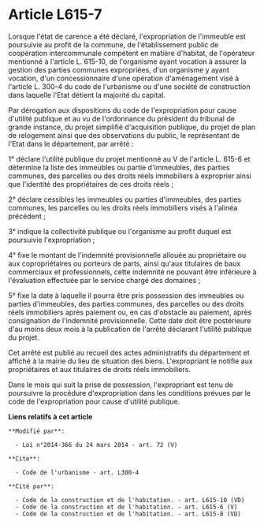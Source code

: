 # Article L615-7

Lorsque l'état de carence a été déclaré, l'expropriation de l'immeuble est poursuivie au profit de la commune, de
l'établissement public de coopération intercommunale compétent en matière d'habitat, de l'opérateur mentionné à l'article L.
615-10, de l'organisme ayant vocation à assurer la gestion des parties communes expropriées, d'un organisme y ayant vocation,
d'un concessionnaire d'une opération d'aménagement visé à l'article L. 300-4 du code de l'urbanisme ou d'une société de
construction dans laquelle l'Etat détient la majorité du capital. 

Par dérogation aux dispositions du code de l'expropriation pour cause d'utilité publique et au vu de l'ordonnance du
président du tribunal de grande instance, du projet simplifié d'acquisition publique, du projet de plan de relogement ainsi
que des observations du public, le représentant de l'Etat dans le département, par arrêté :

1° déclare l'utilité publique du projet mentionné au V de l'article L. 615-6 et détermine la liste des immeubles ou partie
d'immeubles, des parties communes, des parcelles ou des droits réels immobiliers à exproprier ainsi que l'identité des
propriétaires de ces droits réels ;

2° déclare cessibles les immeubles ou parties d'immeubles, des parties communes, les parcelles ou les droits réels
immobiliers visés à l'alinéa précédent ;

3° indique la collectivité publique ou l'organisme au profit duquel est poursuivie l'expropriation ;

4° fixe le montant de l'indemnité provisionnelle allouée au propriétaire ou aux copropriétaires ou porteurs de parts, ainsi
qu'aux titulaires de baux commerciaux et professionnels, cette indemnité ne pouvant être inférieure à l'évaluation effectuée
par le service chargé des domaines ;

5° fixe la date à laquelle il pourra être pris possession des immeubles ou parties d'immeubles, des parties communes, des
parcelles ou des droits réels immobiliers après paiement ou, en cas d'obstacle au paiement, après consignation de l'indemnité
provisionnelle. Cette date doit être postérieure d'au moins deux mois à la publication de l'arrêté déclarant l'utilité
publique du projet.

Cet arrêté est publié au recueil des actes administratifs du département et affiché à la mairie du lieu de situation des
biens. L'expropriant le notifie aux propriétaires et aux titulaires de droits réels immobiliers. 

Dans le mois qui suit la prise de possession, l'expropriant est tenu de poursuivre la procédure d'expropriation dans les
conditions prévues par le code de l'expropriation pour cause d'utilité publique.

**Liens relatifs à cet article**

	**Modifié par**:

	  - Loi n°2014-366 du 24 mars 2014 - art. 72 (V)

	**Cite**:

	  - Code de l'urbanisme - art. L300-4

	**Cité par**:

	  - Code de la construction et de l'habitation. - art. L615-10 (VD)
	  - Code de la construction et de l'habitation. - art. L615-6 (V)
	  - Code de la construction et de l'habitation. - art. L615-8 (VD)
